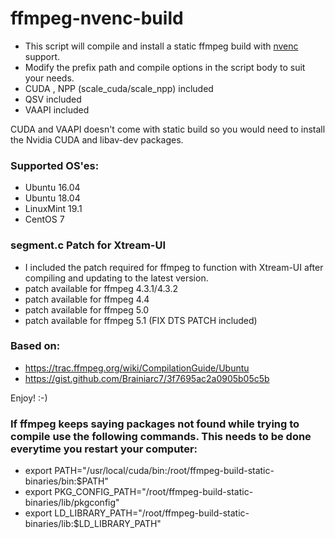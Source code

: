 # ffmpeg-nvenc-build

* This script will compile and install a static ffmpeg build with [nvenc](https://en.wikipedia.org/wiki/Nvidia_NVENC) support.
* Modify the prefix path and compile options in the script body to suit your needs.
* CUDA , NPP (scale_cuda/scale_npp) included
* QSV included
* VAAPI included

CUDA and VAAPI doesn't come with static build so you would need to install the Nvidia CUDA and libav-dev packages. 

### Supported OS'es:

* Ubuntu 16.04
* Ubuntu 18.04
* LinuxMint 19.1
* CentOS 7

### segment.c Patch for Xtream-UI

* I included the patch required for ffmpeg to function with Xtream-UI after compiling and updating to the latest version.
* patch available for ffmpeg 4.3.1/4.3.2
* patch available for ffmpeg 4.4
* patch available for ffmpeg 5.0
* patch available for ffmpeg 5.1 (FIX DTS PATCH included)

### Based on:

* https://trac.ffmpeg.org/wiki/CompilationGuide/Ubuntu
* https://gist.github.com/Brainiarc7/3f7695ac2a0905b05c5b

Enjoy! :-)

### If ffmpeg keeps saying packages not found while trying to compile use the following commands. This needs to be done everytime you restart your computer:

 * export PATH="/usr/local/cuda/bin:/root/ffmpeg-build-static-binaries/bin:$PATH"
 * export PKG_CONFIG_PATH="/root/ffmpeg-build-static-binaries/lib/pkgconfig"
 * export LD_LIBRARY_PATH="/root/ffmpeg-build-static-binaries/lib:$LD_LIBRARY_PATH"
